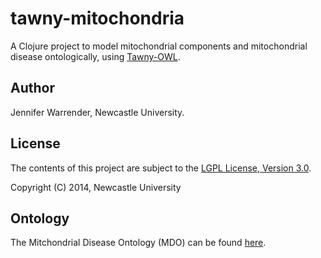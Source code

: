 tawny-mitochondria
==================

A Clojure project to model mitochondrial components and mitochondrial disease ontologically, using [Tawny-OWL](https://github.com/phillord/tawny-owl).

## Author

Jennifer Warrender, Newcastle University.

## License

The contents of this project are subject to the [LGPL License, Version 3.0](LICENSE).

Copyright (C) 2014, Newcastle University

## Ontology

The Mitchondrial Disease Ontology (MDO) can be found [here](http://homepages.cs.ncl.ac.uk/jennifer.warrender/mitochondria/latest/).